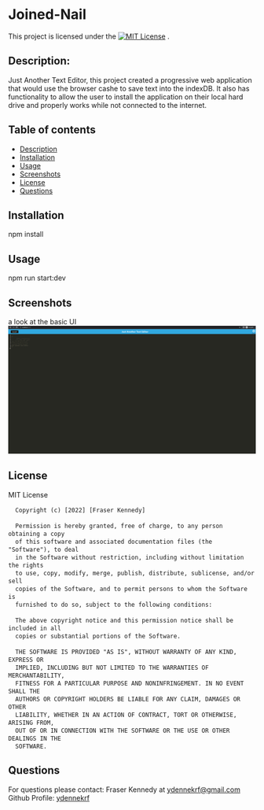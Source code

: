 # Joined-Nail

  This project is licensed under the [![MIT License](https://img.shields.io/badge/license-MIT-blue.svg)](#license) .
    
  ## Description:
  Just Another Text Editor, this project created a progressive web application that would use the browser cashe to save text into the indexDB. It also has functionality to allow the user to install the application on their local hard drive and properly works while not connected to the internet.
      
      
  ## Table of contents
  * [Description](#description)
  * [Installation](#installation)
  * [Usage](#usage)
  * [Screenshots](#screenshots)
  * [License](#license)
  * [Questions](#questions)
      
  ## Installation
  npm install
  ## Usage
  npm run start:dev
  ## Screenshots
  a look at the basic UI
  ![here](./assets/screenshot.png)
  ## License
  MIT License

      Copyright (c) [2022] [Fraser Kennedy]
      
      Permission is hereby granted, free of charge, to any person obtaining a copy
      of this software and associated documentation files (the "Software"), to deal
      in the Software without restriction, including without limitation the rights
      to use, copy, modify, merge, publish, distribute, sublicense, and/or sell
      copies of the Software, and to permit persons to whom the Software is
      furnished to do so, subject to the following conditions:
      
      The above copyright notice and this permission notice shall be included in all
      copies or substantial portions of the Software.
      
      THE SOFTWARE IS PROVIDED "AS IS", WITHOUT WARRANTY OF ANY KIND, EXPRESS OR
      IMPLIED, INCLUDING BUT NOT LIMITED TO THE WARRANTIES OF MERCHANTABILITY,
      FITNESS FOR A PARTICULAR PURPOSE AND NONINFRINGEMENT. IN NO EVENT SHALL THE
      AUTHORS OR COPYRIGHT HOLDERS BE LIABLE FOR ANY CLAIM, DAMAGES OR OTHER
      LIABILITY, WHETHER IN AN ACTION OF CONTRACT, TORT OR OTHERWISE, ARISING FROM,
      OUT OF OR IN CONNECTION WITH THE SOFTWARE OR THE USE OR OTHER DEALINGS IN THE
      SOFTWARE.

  ## Questions
  For questions please contact: Fraser Kennedy
  at  [ydennekrf@gmail.com](mailto:ydennekrf@gmail.com)
  Github Profile: [ydennekrf](https://github.com/ydennekrf) 
